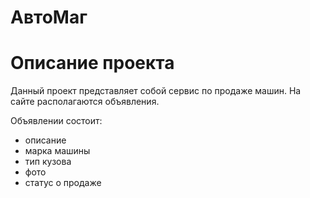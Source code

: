 # АвтоМаг

# Описание проекта
Данный проект представляет собой сервис по продаже машин.
На сайте располагаются объявления. 

Объявлении состоит:
- описание
- марка машины
- тип кузова
- фото
- статус о продаже
